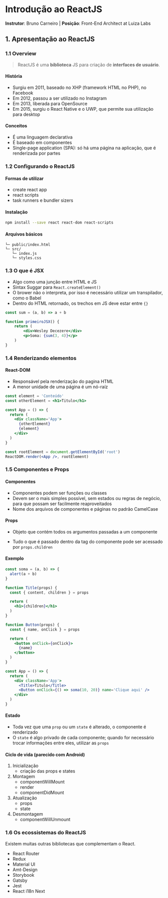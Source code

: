 # Introdução ao ReactJS

**Instrutor**: Bruno Carneiro | **Posição**: Front-End Architect at Luiza Labs



## 1. Apresentação ao ReactJS

### 1.1 Overview 

> ReactJS é uma **biblioteca** JS para criação de **interfaces de usuário**. 

#### História

* Surgiu em 2011, baseado no XHP (framework HTML no PHP), no Facebook
* Em 2012, passou a ser utilizado no Instagram
* Em 2013, liberada para OpenSource
* Em 2015, surgiu o React Native e o UWP, que permite sua utilização para desktop 

#### Conceitos

* É uma linguagem declarativa
* É baseado em componentes
* Single-page application (SPA): só há uma página na aplicação, que é renderizada por partes



### 1.2 Configurando o ReactJS

#### Formas de utilizar

* create react app
* react scripts
* task runners e bundler sizers

#### Instalação

```bash
npm install --save react react-dom react-scripts
```

#### Arquivos básicos

```
└─ public/index.html
└─ src/
   └─ index.js
   └─ styles.css
```



### 1.3 O que é JSX

* Algo como uma junção entre HTML e JS
* Sintax Suggar para `React.createElement()`
* O brower não o interpreta, por isso é necessário utilizar um transpilador, como o Babel
* Dentro do HTML retornado, os trechos em JS deve estar entre `{}` 

```jsx
const sum = (a, b) => a + b

function primeiroJSX() {
    return (
    	<div>Wesley Decezere</div>
        <p>Soma: {sum(3, 4)}</p>
    )
}
```



### 1.4 Renderizando elementos

#### React-DOM

* Responsável pela renderização do pagina HTML
* A menor unidade de uma página é um nó-raíz

```jsx
const element = 'Conteúdo'
const otherElement = <h1>Titulo</h1>

const App = () => {
  return (
    <div className='App'>
      {otherElement}
      {element}
    </div>
  )
}

const rootElement = document.getElementById('root')
ReactDOM.render(<App />, rootElement)
```



### 1.5 Componentes e Props

#### Componentes

* Componentes podem ser funções ou classes
* Devem ser o mais simples possível, sem estados ou regras de negócio, para que possam ser facilmente reaproveitados
* Nome dos arquivos de componentes e páginas no padrão CamelCase

#### Props

* Objeto que contém todos os argumentos passadas a um componente

* Tudo o que é passado dentro da tag do componente pode ser acessado por `props.children`

#### Exemplo

```jsx
const soma = (a, b) => {
  alert(a + b)
}

function Title(props) {
  const { content, children } = props

  return (
    <h1>{children}</h1>
  )
}

function Button(props) {
  const { name, onClick } = props

  return (
    <button onClick={onClick}>
      {name}
    </button>
  )
}

const App = () => {
  return (
    <div className='App'>
      <Title>Titulo</Title>
      <Button onClick={() => soma(10, 20)} name='Clique aqui' />
    </div>
  )
}
```



#### Estado

* Toda vez que uma `prop` ou um `state` é alterado, o componente é renderizado
* O `state` é algo privado de cada componente; quando for necessário trocar informações entre eles, utilizar as `props`

#### Ciclo de vida (parecido com Android)

1. Inicialização
   * criação das props e states
2. Montagem
   * componentWillMount
   * render
   * componentDidMount
3. Atualização
   * props
   * state
4. Desmontagem
   * componentWillUnmount



### 1.6 Os ecossistemas do ReactJS

Existem muitas outras bibliotecas que complementam o React.

* React Router
* Redux
* Material UI
* Amt-Design
* Storybook
* Gatsby
* Jest
* React i18n Next

